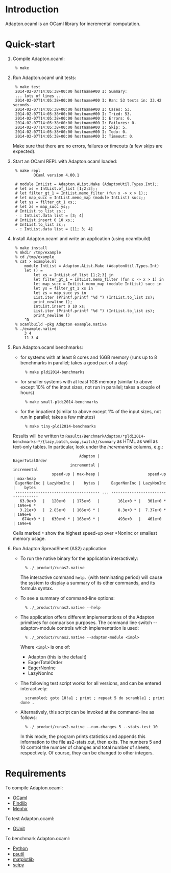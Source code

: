 Introduction
============

Adapton.ocaml is an OCaml library for incremental computation.


Quick-start
===========

1. Compile Adapton.ocaml:

        % make

2. Run Adapton.ocaml unit tests:

        % make test
        2014-02-07T14:05:38+00:00 hostname#00 I: Summary:
        ... lots of lines ...
        2014-02-07T14:05:38+00:00 hostname#00 I: Ran: 53 tests in: 33.42 seconds.
        2014-02-07T14:05:38+00:00 hostname#00 I: Cases: 53.
        2014-02-07T14:05:38+00:00 hostname#00 I: Tried: 53.
        2014-02-07T14:05:38+00:00 hostname#00 I: Errors: 0.
        2014-02-07T14:05:38+00:00 hostname#00 I: Failures: 0.
        2014-02-07T14:05:38+00:00 hostname#00 I: Skip: 5.
        2014-02-07T14:05:38+00:00 hostname#00 I: Todo: 0.
        2014-02-07T14:05:38+00:00 hostname#00 I: Timeout: 0.

    Make sure that there are no errors, failures or timeouts (a few skips are expected).

3. Start an OCaml REPL with Adapton.ocaml loaded:

        % make repl
                OCaml version 4.00.1

        # module IntList = Adapton.AList.Make (AdaptonUtil.Types.Int);;
        # let xs = IntList.of_list [1;2;3];;
        # let filter_gt_1 = IntList.memo_filter (fun x -> x > 1);;
        # let map_succ = IntList.memo_map (module IntList) succ;;
        # let ys = filter_gt_1 xs;;
        # let zs = map_succ ys;;
        # IntList.to_list zs;;
        - : IntList.data list = [3; 4]
        # IntList.insert 0 10 xs;;
        # IntList.to_list zs;;
        - : IntList.data list = [11; 3; 4]

4. Install Adapton.ocaml and write an application (using ocamlbuild)

        % make install
        % mkdir /tmp/example
        % cd /tmp/example
        % cat > example.ml
            module IntList = Adapton.AList.Make (AdaptonUtil.Types.Int)
            let () =
                let xs = IntList.of_list [1;2;3] in
                let filter_gt_1 = IntList.memo_filter (fun x -> x > 1) in
                let map_succ = IntList.memo_map (module IntList) succ in
                let ys = filter_gt_1 xs in
                let zs = map_succ ys in
                List.iter (Printf.printf "%d ") (IntList.to_list zs);
                print_newline ();
                IntList.insert 0 10 xs;
                List.iter (Printf.printf "%d ") (IntList.to_list zs);
                print_newline ()
            ^D
        % ocamlbuild -pkg Adapton example.native
        % ./example.native
            3 4
            11 3 4

5. Run Adapton.ocaml benchmarks:

    * for systems with at least 8 cores and 16GB memory (runs up to 8 benchmarks in parallel; takes a good part of a
      day)

            % make pldi2014-benchmarks

    * for smaller systems with at least 1GB memory (similar to above except 10% of the input sizes, not run in parallel;
      takes a couple of hours)

            % make small-pldi2014-benchmarks

    * for the impatient (similar to above except 1% of the input sizes, not run in parallel; takes a few minutes)

            % make tiny-pldi2014-benchmarks

    Results will be written to `Results/BenchmarkAdapton/*pldi2014-benchmarks-*/{lazy,batch,swap,switch}/summary` as
    HTML as well as text-only tables. In particular, look under the _incremental_ columns, e.g.:

                                    Adapton |                         EagerTotalOrder
                                incremental |                             incremental
                        speed-up | max-heap |                     speed-up | max-heap
        EagerNonInc | LazyNonInc |    bytes |     EagerNonInc | LazyNonInc |    bytes
        ------------------------------------- ... -----------------------------------
          63.9e+0   |   120e+0   | 175e+6   |        161e+0 * |   301e+0 * | 169e+6 *
          3.21e+0   |  2.85e+0   | 166e+6 * |        8.3e+0 * |  7.37e+0 * | 169e+6
           674e+0 * |   630e+0 * | 163e+6 * |        493e+0   |   461e+0   | 169e+6

    Cells marked `*` show the highest speed-up over *NonInc or smallest memory usage.

6. Run Adapton SpreadSheet (AS2) application:

    * To run the native binary for the application interactively:

            % ./_product/runas2.native

        The interactive command `help.` (with terminating period) will cause the system to display a summary of its
        other commands, and its formula syntax.

    * To see a summary of command-line options:

            % ./_product/runas2.native --help

    * The application offers different implementations of the Adapton primitives for comparison purposes. The command
      line switch --adapton-module controls which implementation is used:

            % ./_product/runas2.native --adapton-module <impl>

        Where `<impl>` is one of:

        * Adapton (this is the default)
        * EagerTotalOrder
        * EagerNonInc
        * LazyNonInc

    * The following test script works for all versions, and can be entered interactively:

            scrambled; goto 10!a1 ; print ; repeat 5 do scramble1 ; print done .

    * Alternatively, this script can be invoked at the command-line as follows:

            % ./_product/runas2.native --num-changes 5 --stats-test 10

        In this mode, the program prints statistics and appends this information to the file as2-stats.out, then exits.
        The numbers 5 and 10 control the number of changes and total number of sheets, respectively. Of course, they can
        be changed to other integers.


Requirements
============

To compile Adapton.ocaml:

* [OCaml](http://ocaml.org)
* [Findlib](http://projects.camlcity.org/projects/findlib.html)
* [Menhir](http://cristal.inria.fr/~fpottier/menhir)

To test Adapton.ocaml:

* [OUnit](http://ounit.forge.ocamlcore.org)

To benchmark Adapton.ocaml:

* [Python](http://www.python.org)
* [psutil](http://code.google.com/p/psutil)
* [matplotlib](http://matplotlib.org)
* [scipy](http://www.scipy.org)
